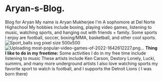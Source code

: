 # Aryan-s-Blog.
Blog for Aryan
My name is Aryan Mukherjee
I'm A sophomore at Del Norte Highschool
My hobbies include boxing, playing video games, listening to music, watching sports, and hanging out with friends + family.
Some sports I enjoy are football, soccer, boxing/MMA, basketball, and other cool sports.
![Sport_balls svg pixel size 500x500](https://github.com/user-attachments/assets/f58d20c5-ee67-4835-bdec-5c9b5241dc8d) 
![Uploading most-popular-video-games-of-2022-1642612227.png…](![most-popular-video-games-of-2022-1642612227](https://github.com/user-attachments/assets/ead9172e-2214-479a-9662-6b268320af80))
**Thing I like to do in my freetime:**
Some activities I do in my free time include listening to music
  These artists include Ken Carson, Destory Lonely, Lucki, summrs, and many more underground artists
  I also love watching sports my favorite sport to watch is football, and I supports the Detroit Lions ( I was born there)
